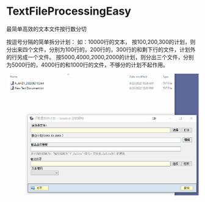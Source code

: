 # TextFileProcessingEasy
最简单高效的文本文件按行数分切

按逗号分隔的简单拆分计划：
如：10000行的文本，
按100,200,300的计划，则分出来四个文件，分别为100行的，200行的，300行的和剩下行的文件，计划外的行另成一个文件。
按5000,4000,2000,2000的计划，则分出三个文件，分别为5000行的，4000行的和1000行的文件，不够分的计划不起作用。

![image](https://raw.githubusercontent.com/goldarch/TextFileProcessingEasy/master/image/Animation.gif)  
